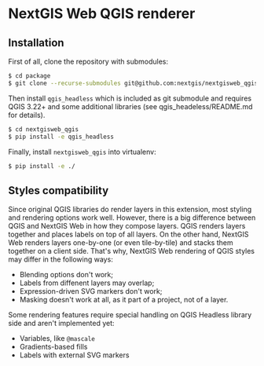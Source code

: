 # NextGIS Web QGIS renderer

## Installation

First of all, clone the repository with submodules:

```bash
$ cd package
$ git clone --recurse-submodules git@github.com:nextgis/nextgisweb_qgis.git
```

Then install `qgis_headless` which is included as git submodule and requires
QGIS 3.22+ and some additional libraries (see qgis_headeless/README.md for
details).

```bash
$ cd nextgisweb_qgis
$ pip install -e qgis_headless
```

Finally, install `nextgisweb_qgis` into virtualenv:

```bash
$ pip install -e ./
```

## Styles compatibility

Since original QGIS libraries do render layers in this extension, most styling
and rendering options work well. However, there is a big difference between QGIS
and NextGIS Web in how they compose layers. QGIS renders layers together and
places labels on top of all layers. On the other hand, NextGIS Web renders
layers one-by-one (or even tile-by-tile) and stacks them together on a client
side. That's why, NextGIS Web rendering of QGIS styles may differ in the
following ways:

-   Blending options don't work;
-   Labels from diffenent layers may overlap;
-   Expression-driven SVG markers don't work;
-   Masking doesn't work at all, as it part of a project, not of a layer.

Some rendering features require special handling on QGIS Headless library side
and aren't implemented yet:

-   Variables, like `@mascale`
-   Gradients-based fills
-   Labels with external SVG markers
